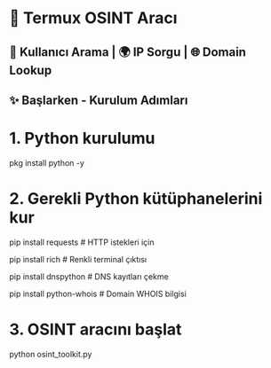 # 🚀 Termux OSINT Aracı
## 👤 Kullanıcı Arama | 🌍 IP Sorgu | 🌐 Domain Lookup

## ✨ Başlarken - Kurulum Adımları

# 1. Python kurulumu
pkg install python -y

# 2. Gerekli Python kütüphanelerini kur
pip install requests         # HTTP istekleri için

pip install rich             # Renkli terminal çıktısı

pip install dnspython        # DNS kayıtları çekme

pip install python-whois     # Domain WHOIS bilgisi

# 3. OSINT aracını başlat
python osint_toolkit.py

